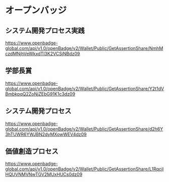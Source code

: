 # オープンバッジ

## システム開発プロセス実践
https://www.openbadge-global.com/api/v1.0/openBadge/v2/Wallet/Public/GetAssertionShare/NmhMczdMNjhVeWkxdTI3K2VCSjNBdz09

## 学部長賞
https://www.openbadge-global.com/api/v1.0/openBadge/v2/Wallet/Public/GetAssertionShare/Y2t1dVBmbkpqQ2ZoNjZEbG91K1c3dz09

## システム開発プロセス
https://www.openbadge-global.com/api/v1.0/openBadge/v2/Wallet/Public/GetAssertionShare/d2h6Y3hTUWR6YWJBN2dyMXowWEV4dz09

## 価値創造プロセス
https://www.openbadge-global.com/api/v1.0/openBadge/v2/Wallet/Public/GetAssertionShare/L1RqcjlHQUVNMVNwTGV2MUxHUCs0dz09